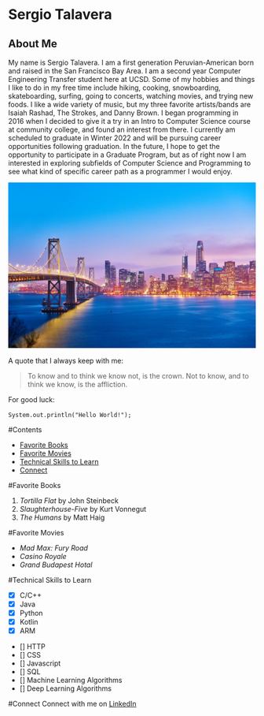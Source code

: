 # Sergio Talavera
## About Me
My name is Sergio Talavera. I am a first generation Peruvian-American born and raised in the San Francisco Bay Area. I am a second year Computer Engineering Transfer student here at UCSD. Some of my hobbies and things I like to do in my free time include hiking, cooking, snowboarding, skateboarding, surfing, going to concerts, watching movies, and trying new foods. I like a wide variety of music, but my three favorite artists/bands are Isaiah Rashad, The Strokes, and Danny Brown. I began programming in 2016 when I decided to give it a try in an Intro to Computer Science course at community college, and found an interest from there. I currently am scheduled to graduate in Winter 2022 and will be pursuing career opportunities following graduation. In the future, I hope to get the opportunity to participate in a Graduate Program, but as of right now I am interested in exploring subfields of Computer Science and Programming to see what kind of specific career path as a programmer I would enjoy.


![San Francisco Bay Area](sf_bay_area.jpg)


A quote that I always keep with me:
> To know and to think we know not, is the crown. Not to know, and to think we know, is the affliction.

For good luck:
```
System.out.println("Hello World!");
```

#Contents
- [Favorite Books](#favorite-books)
- [Favorite Movies](#favorite-movies)
- [Technical Skills to Learn](#technical-skills-to-learn)
- [Connect](#connect)

#Favorite Books
1. *Tortilla Flat* by John Steinbeck
2. *Slaughterhouse-Five* by Kurt Vonnegut
3. *The Humans* by Matt Haig

#Favorite Movies
- *Mad Max: Fury Road*
- *Casino Royale*
- *Grand Budapest Hotal*

#Technical Skills to Learn
- [x] C/C++
- [x] Java
- [x] Python
- [x] Kotlin
- [x] ARM 
- [] HTTP
- [] CSS
- [] Javascript
- [] SQL
- [] Machine Learning Algorithms
- [] Deep Learning Algorithms

#Connect
Connect with me on [LinkedIn](https://www.linkedin.com/in/sergio-talavera)


